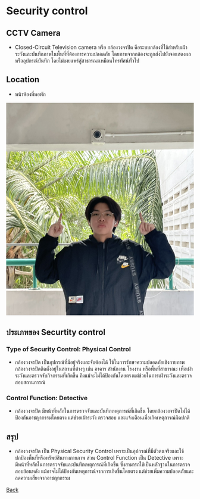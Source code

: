 # Security control

## CCTV Camera
- Closed-Circuit Television camera หรือ กล้องวงจรปิด คือระบบกล้องที่ใช้สำหรับเฝ้าระวังและบันทึกภาพในพื้นที่ที่ต้องการความปลอดภัย โดยภาพจากกล้องจะถูกส่งไปยังจอแสดงผลหรืออุปกรณ์บันทึก โดยไม่เผยแพร่สู่สาธารณะเหมือนโทรทัศน์ทั่วไป

## Location
- หน้าห้องที่หอพัก

![CCTV](Image_GIT/cctv.jpg)

## ประเภทของ Securtity control
### Type of Security Control: Physical Control  
- กล้องวงจรปิด เป็นอุปกรณ์ที่มีอยู่จริงและจับต้องได้ ใช้ในการรักษาความปลอดภัยเชิงกายภาพ กล้องวงจรปิดติดตั้งอยู่ในสถานที่ต่างๆ เช่น อาคาร สำนักงาน โรงงาน หรือพื้นที่สาธารณะ เพื่อเฝ้าระวังและตรวจจับกิจกรรมที่เกิดขึ้น ถึงแม้จะไม่ได้ป้องกันโดยตรงแต่ช่วยในการเฝ้าระวังและตรวจสอบสถานการณ์
### Control Function: Detective
- กล้องวงจรปิด มีหน้าที่หลักในการตรวจจับและบันทึกเหตุการณ์ที่เกิดขึ้น โดยกล้องวงจรปิดไม่ได้ป้องกันอาชญากรรมโดยตรง แต่ช่วยเฝ้าระวัง ตรวจสอบ และแจ้งเตือนเมื่อเกิดเหตุการณ์ผิดปกติ

## สรุป
- กล้องวงจรปิด เป็น Physical Security Control เพราะเป็นอุปกรณ์ที่มีตัวตนจริงและใช้ปกป้องพื้นที่หรือทรัพย์สินทางกายภาพ ส่วน Control Function เป็น Detective เพราะมีหน้าที่หลักในการตรวจจับและบันทึกเหตุการณ์ที่เกิดขึ้น ซึ่งสามารถใช้เป็นหลักฐานในการตรวจสอบย้อนหลัง แม้อาจไม่ได้ป้องกันเหตุการณ์จากการเกิดขึ้นโดยตรง แต่ช่วยเพิ่มความปลอดภัยและลดความเสี่ยงจากอาชญากรรม

[Back](README.md)
